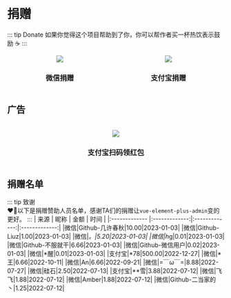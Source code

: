 <!--
 * @Description: 
 * @Author: gumingchen
 * @Email: 1240235512@qq.com
 * @Date: 2022-07-12 14:33:13
 * @LastEditors: gumingchen
 * @LastEditTime: 2023-01-03 15:55:17
-->
# 捐赠
::: tip Donate
如果你觉得这个项目帮助到了你，你可以帮作者买一杯热饮表示鼓励 ☕
:::
<div class="img-box">
  <div class="wechat">
    <img src="http://oss.gumingchen.icu/image/wechat-collection-code.png" />
    <h3>微信捐赠</h3>
  </div>
  <div class="ali">
    <img src="http://oss.gumingchen.icu/image/ali-collection-code.png" />
    <h3>支付宝捐赠</h3>
  </div>
</div>

## 广告
<br>
<div class="img-box">
  <div class="red-envelopes">
    <img src="http://oss.gumingchen.icu/image/red-envelopes.jpg" />
    <h3>支付宝扫码领红包</h3>
  </div>
</div>

## 捐赠名单
::: tip 致谢  
❤️‍🔥以下是捐赠赞助人员名单，感谢TA们的捐赠让`vue-element-plus-admin`变的更好。
:::
| 来源 | 昵称 | 金额 | 时间 |
|:------------- |:-------------:|:-------------:|:-------------:|
|微信|Github-几许春秋|10.00|2023-01-03|
|微信|Github-Liuz|1.00|2023-01-03|
|微信|*。|5.20|2023-01-03|
|微信|h*g|0.01|2023-01-03|
|微信|Github-不服就干|6.66|2023-01-03|
|微信|Github-微信用户|0.02|2023-01-03|
|微信|*醒|0.01|2023-01-03|
|支付宝|*78|500.00|2022-12-27|
|微信|*王|6.66|2022-10-11|
|微信|An|6.66|2022-09-21|
|微信|=￣ω￣=|8.88|2022-07-27|
|微信|硅石|2.50|2022-07-13|
|支付宝|**雪|3.88|2022-07-12|
|微信|飞飞|1.88|2022-07-12|
|微信|Amber|1.88|2022-07-12|
|微信|Github-二当家的丶|1.25|2022-07-12|

<style>
.img-box {
  display: flex;
  justify-content: space-around;
}
.img-box .wechat, .ali, .red-envelopes {
  text-align: center;
}
.img-box .red-envelopes {
  width: 300px;
}
table tr {
  width: 100%;
}
table tr td {
  width: 25%;
}
</style>